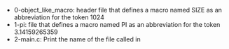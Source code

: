 - 0-object_like_macro: header file that defines a macro named SIZE as an abbreviation for the token 1024
- 1-pi: file that defines a macro named PI as an abbreviation for the token 3.14159265359
- 2-main.c: Print the name of the file called in
